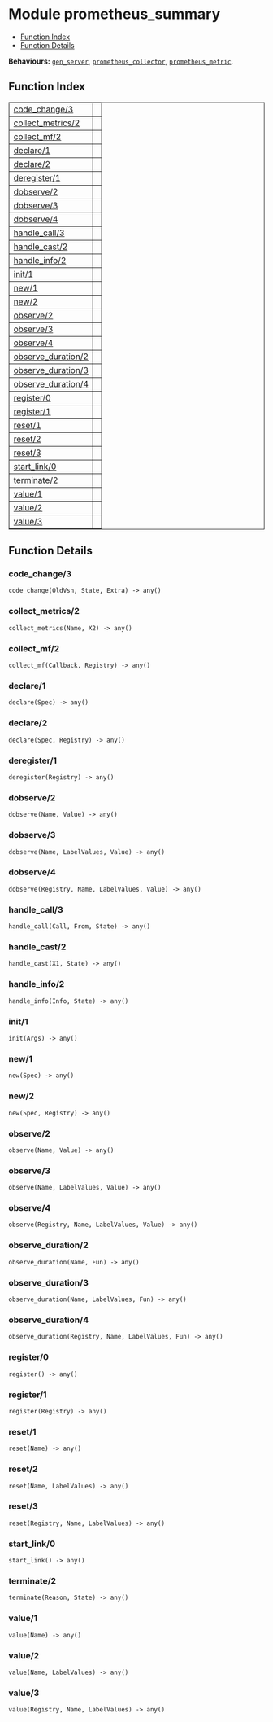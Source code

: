

# Module prometheus_summary #
* [Function Index](#index)
* [Function Details](#functions)

__Behaviours:__ [`gen_server`](gen_server.md), [`prometheus_collector`](prometheus_collector.md), [`prometheus_metric`](prometheus_metric.md).

<a name="index"></a>

## Function Index ##


<table width="100%" border="1" cellspacing="0" cellpadding="2" summary="function index"><tr><td valign="top"><a href="#code_change-3">code_change/3</a></td><td></td></tr><tr><td valign="top"><a href="#collect_metrics-2">collect_metrics/2</a></td><td></td></tr><tr><td valign="top"><a href="#collect_mf-2">collect_mf/2</a></td><td></td></tr><tr><td valign="top"><a href="#declare-1">declare/1</a></td><td></td></tr><tr><td valign="top"><a href="#declare-2">declare/2</a></td><td></td></tr><tr><td valign="top"><a href="#deregister-1">deregister/1</a></td><td></td></tr><tr><td valign="top"><a href="#dobserve-2">dobserve/2</a></td><td></td></tr><tr><td valign="top"><a href="#dobserve-3">dobserve/3</a></td><td></td></tr><tr><td valign="top"><a href="#dobserve-4">dobserve/4</a></td><td></td></tr><tr><td valign="top"><a href="#handle_call-3">handle_call/3</a></td><td></td></tr><tr><td valign="top"><a href="#handle_cast-2">handle_cast/2</a></td><td></td></tr><tr><td valign="top"><a href="#handle_info-2">handle_info/2</a></td><td></td></tr><tr><td valign="top"><a href="#init-1">init/1</a></td><td></td></tr><tr><td valign="top"><a href="#new-1">new/1</a></td><td></td></tr><tr><td valign="top"><a href="#new-2">new/2</a></td><td></td></tr><tr><td valign="top"><a href="#observe-2">observe/2</a></td><td></td></tr><tr><td valign="top"><a href="#observe-3">observe/3</a></td><td></td></tr><tr><td valign="top"><a href="#observe-4">observe/4</a></td><td></td></tr><tr><td valign="top"><a href="#observe_duration-2">observe_duration/2</a></td><td></td></tr><tr><td valign="top"><a href="#observe_duration-3">observe_duration/3</a></td><td></td></tr><tr><td valign="top"><a href="#observe_duration-4">observe_duration/4</a></td><td></td></tr><tr><td valign="top"><a href="#register-0">register/0</a></td><td></td></tr><tr><td valign="top"><a href="#register-1">register/1</a></td><td></td></tr><tr><td valign="top"><a href="#reset-1">reset/1</a></td><td></td></tr><tr><td valign="top"><a href="#reset-2">reset/2</a></td><td></td></tr><tr><td valign="top"><a href="#reset-3">reset/3</a></td><td></td></tr><tr><td valign="top"><a href="#start_link-0">start_link/0</a></td><td></td></tr><tr><td valign="top"><a href="#terminate-2">terminate/2</a></td><td></td></tr><tr><td valign="top"><a href="#value-1">value/1</a></td><td></td></tr><tr><td valign="top"><a href="#value-2">value/2</a></td><td></td></tr><tr><td valign="top"><a href="#value-3">value/3</a></td><td></td></tr></table>


<a name="functions"></a>

## Function Details ##

<a name="code_change-3"></a>

### code_change/3 ###

`code_change(OldVsn, State, Extra) -> any()`

<a name="collect_metrics-2"></a>

### collect_metrics/2 ###

`collect_metrics(Name, X2) -> any()`

<a name="collect_mf-2"></a>

### collect_mf/2 ###

`collect_mf(Callback, Registry) -> any()`

<a name="declare-1"></a>

### declare/1 ###

`declare(Spec) -> any()`

<a name="declare-2"></a>

### declare/2 ###

`declare(Spec, Registry) -> any()`

<a name="deregister-1"></a>

### deregister/1 ###

`deregister(Registry) -> any()`

<a name="dobserve-2"></a>

### dobserve/2 ###

`dobserve(Name, Value) -> any()`

<a name="dobserve-3"></a>

### dobserve/3 ###

`dobserve(Name, LabelValues, Value) -> any()`

<a name="dobserve-4"></a>

### dobserve/4 ###

`dobserve(Registry, Name, LabelValues, Value) -> any()`

<a name="handle_call-3"></a>

### handle_call/3 ###

`handle_call(Call, From, State) -> any()`

<a name="handle_cast-2"></a>

### handle_cast/2 ###

`handle_cast(X1, State) -> any()`

<a name="handle_info-2"></a>

### handle_info/2 ###

`handle_info(Info, State) -> any()`

<a name="init-1"></a>

### init/1 ###

`init(Args) -> any()`

<a name="new-1"></a>

### new/1 ###

`new(Spec) -> any()`

<a name="new-2"></a>

### new/2 ###

`new(Spec, Registry) -> any()`

<a name="observe-2"></a>

### observe/2 ###

`observe(Name, Value) -> any()`

<a name="observe-3"></a>

### observe/3 ###

`observe(Name, LabelValues, Value) -> any()`

<a name="observe-4"></a>

### observe/4 ###

`observe(Registry, Name, LabelValues, Value) -> any()`

<a name="observe_duration-2"></a>

### observe_duration/2 ###

`observe_duration(Name, Fun) -> any()`

<a name="observe_duration-3"></a>

### observe_duration/3 ###

`observe_duration(Name, LabelValues, Fun) -> any()`

<a name="observe_duration-4"></a>

### observe_duration/4 ###

`observe_duration(Registry, Name, LabelValues, Fun) -> any()`

<a name="register-0"></a>

### register/0 ###

`register() -> any()`

<a name="register-1"></a>

### register/1 ###

`register(Registry) -> any()`

<a name="reset-1"></a>

### reset/1 ###

`reset(Name) -> any()`

<a name="reset-2"></a>

### reset/2 ###

`reset(Name, LabelValues) -> any()`

<a name="reset-3"></a>

### reset/3 ###

`reset(Registry, Name, LabelValues) -> any()`

<a name="start_link-0"></a>

### start_link/0 ###

`start_link() -> any()`

<a name="terminate-2"></a>

### terminate/2 ###

`terminate(Reason, State) -> any()`

<a name="value-1"></a>

### value/1 ###

`value(Name) -> any()`

<a name="value-2"></a>

### value/2 ###

`value(Name, LabelValues) -> any()`

<a name="value-3"></a>

### value/3 ###

`value(Registry, Name, LabelValues) -> any()`

